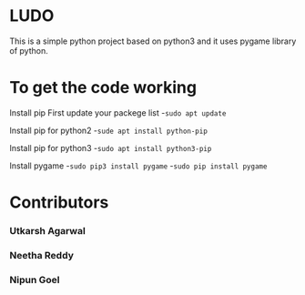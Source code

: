 # LUDO

This is a simple python project based on python3 and it uses pygame library of python.


# To get the code working 

Install pip
First update your packege list
-`sudo apt update`

Install pip for python2
-`sude apt install python-pip`

Install pip for python3
-`sudo apt install python3-pip`

Install pygame
-`sudo pip3 install pygame`
-`sudo pip install pygame`

# Contributors 
### Utkarsh Agarwal
### Neetha Reddy
### Nipun Goel
